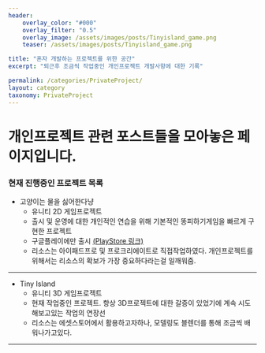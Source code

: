 ```yaml
---
header:
    overlay_color: "#000"
    overlay_filter: "0.5"
    overlay_image: /assets/images/posts/Tinyisland_game.png 
    teaser: /assets/images/posts/Tinyisland_game.png

title: "혼자 개발하는 프로젝트를 위한 공간"
excerpt: "퇴근후 조금씩 작업중인 개인프로젝트 개발사항에 대한 기록"

permalink: /categories/PrivateProject/
layout: category
taxonomy: PrivateProject
---
```


# 개인프로젝트 관련 포스트들을 모아놓은 페이지입니다. 
### 현재 진행중인 프로젝트 목록
- 고양이는 물을 싫어한다냥
    - 유니티 2D 게임프로젝트
    - 출시 및 운영에 대한 개인적인 연습을 위해 기본적인 똥피하기게임을 빠르게 구현한 프로젝트
    - 구글플레이에만 출시 [(PlayStore 링크)](https://play.google.com/store/apps/details?id=com.controlroom.catwater)
    - 리소스는 아이패드프로 및 프로크리에이트로 직접작업하였다. 개인프로젝트를 위해서는 리소스의 확보가 가장 중요하다라는걸 일깨워줌. 

---
- Tiny Island
    - 유니티 3D 게임프로젝트
    - 현재 작업중인 프로젝트. 항상 3D프로젝트에 대한 갈증이 있었기에 계속 시도해보고있는 작업의 연장선
    - 리소스는 에셋스토어에서 활용하고자하나, 모델링도 블렌더를 통해 조금씩 배워나가고있다. 

---

